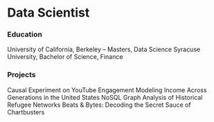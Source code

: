 # Data Scientist

### Education
University of California, Berkeley – Masters, Data Science
Syracuse University, Bachelor of Science, Finance


### Projects
Causal Experiment on YouTube Engagement
Modeling Income Across Generations in the United States
NoSQL Graph Analysis of Historical Refugee Networks
Beats & Bytes: Decoding the Secret Sauce of Chartbusters	
